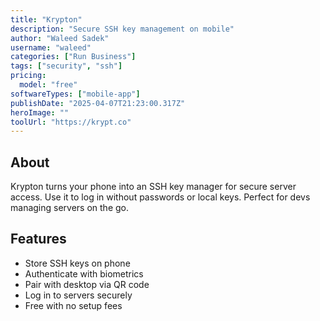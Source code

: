 ```yaml
---
title: "Krypton"
description: "Secure SSH key management on mobile"
author: "Waleed Sadek"
username: "waleed"
categories: ["Run Business"]
tags: ["security", "ssh"]
pricing:
  model: "free"
softwareTypes: ["mobile-app"]
publishDate: "2025-04-07T21:23:00.317Z"
heroImage: ""
toolUrl: "https://krypt.co"
---
```

## About
Krypton turns your phone into an SSH key manager for secure server access. Use it to log in without passwords or local keys. Perfect for devs managing servers on the go.

## Features
- Store SSH keys on phone
- Authenticate with biometrics
- Pair with desktop via QR code
- Log in to servers securely
- Free with no setup fees